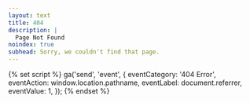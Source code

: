 ```yaml
---
layout: text
title: 404
description: |
  Page Not Found
noindex: true
subhead: Sorry, we couldn't find that page.
---
```


{% set script %}
  ga('send', 'event', {
      eventCategory: '404 Error',
      eventAction: window.location.pathname,
      eventLabel: document.referrer,
      eventValue: 1,
    });
{% endset %}
<script>{{ script | minifyJs | cspHash | safe }}</script>
